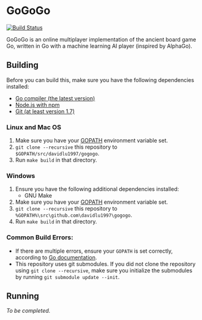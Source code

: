 # GoGoGo
[![Build Status](https://travis-ci.org/DavidLu1997/gogogo.svg?branch=master)](https://travis-ci.org/DavidLu1997/gogogo)

GoGoGo is an online multiplayer implementation of the ancient board game Go, written in Go with a machine learning AI player (inspired by AlphaGo).

## Building
Before you can build this, make sure you have the following dependencies installed:
* [Go compiler (the latest version)](https://golang.org/doc/install)
* [Node.js with npm](https://nodejs.org/en/download/)
* [Git (at least version 1.7)](https://git-scm.com/downloads)

### Linux and Mac OS
1. Make sure you have your [GOPATH](https://golang.org/doc/code.html) environment variable set.
2. `git clone --recursive` this repository to `$GOPATH/src/davidlu1997/gogogo`.
3. Run `make build` in that directory.

### Windows
1. Ensure you have the following additional dependencies installed:
	* GNU Make
2. Make sure you have your [GOPATH](https://golang.org/doc/code.html) environment variable set.
3. `git clone --recursive` this repository to `%GOPATH%\src\github.com\davidlu1997\gogogo`.
4. Run `make build` in that directory.

### Common Build Errors:
* If there are multiple errors, ensure your `GOPATH` is set correctly, according to [Go documentation](https://golang.org/doc/code.html).
* This repository uses git submodules. If you did not clone the repository using `git clone --recursive`, make sure you initialize the submodules by running `git submodule update --init`.

## Running
*To be completed.*

